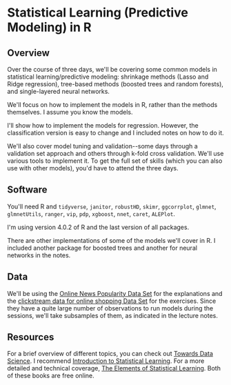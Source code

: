 # Statistical Learning (Predictive Modeling) in R

## Overview

Over the course of three days, we'll be covering some common models in statistical learning/predictive modeling: shrinkage methods (Lasso and Ridge regression), tree-based methods (boosted trees and random forests), and single-layered neural networks. 

We'll focus on how to implement the models in R, rather than the methods themselves. I assume you know the models.

I'll show how to implement the models for regression. However, the classification version is easy to change and I included notes on how to do it.

We'll also cover model tuning and validation--some days through a validation set approach and others through k-fold cross validation. We'll use various tools to implement it. To get the full set of skills (which you can also use with other models), you'd have to attend the three days.

## Software

You'll need R and `tidyverse`, `janitor`, `robustHD`, `skimr`, `ggcorrplot`, `glmnet`, `glmnetUtils`, `ranger`, `vip`, `pdp`, `xgboost`, `nnet`, `caret`, `ALEPlot`.

I'm using version 4.0.2 of R and the last version of all packages.

There are other implementations of some of the models we'll cover in R. I included another package for boosted trees and another for neural networks in the notes.

## Data

We'll be using the [Online News Popularity Data Set](https://archive.ics.uci.edu/ml/datasets/Online+News+Popularity) for the explanations and the [clickstream data for online shopping Data Set](https://archive.ics.uci.edu/ml/datasets/clickstream+data+for+online+shopping) for the exercises. Since they have a quite large number of observations to run models during the sessions, we'll take subsamples of them, as indicated in the lecture notes.

## Resources

For a brief overview of different topics, you can check out [Towards Data Science](https://towardsdatascience.com/). I recommend [Introduction to Statistical Learning](http://faculty.marshall.usc.edu/gareth-james/ISL/). For a more detailed and technical coverage, [The Elements of Statistical Learning](https://web.stanford.edu/~hastie/ElemStatLearn/). Both of these books are free online.
